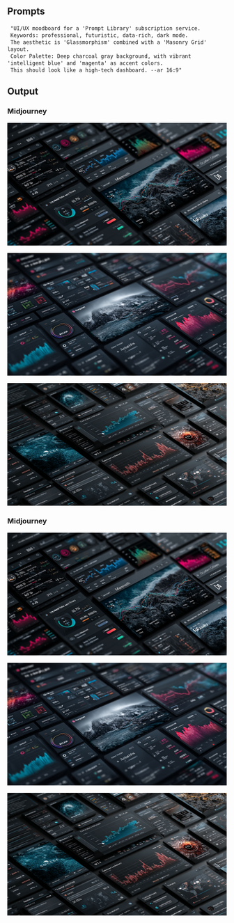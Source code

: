## Prompts
```
 "UI/UX moodboard for a 'Prompt Library' subscription service.
 Keywords: professional, futuristic, data-rich, dark mode.
 The aesthetic is 'Glassmorphism' combined with a 'Masonry Grid' layout.
 Color Palette: Deep charcoal gray background, with vibrant 'intelligent blue' and 'magenta' as accent colors.
 This should look like a high-tech dashboard. --ar 16:9"
```

## Output

### Midjourney

![moodboard01](./images/mid_moodboard_01.png)

![moodboard02](./images/mid_moodboard_02.png)

![moodboard03](./images/mid_moodboard_03.png)

### Midjourney

![moodboard01](./images/mid_moodboard_01.png)

![moodboard02](./images/mid_moodboard_02.png)

![moodboard03](./images/mid_moodboard_03.png)

